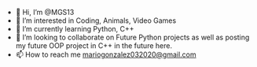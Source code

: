 - 👋 Hi, I’m @MGS13
- 👀 I’m interested in Coding, Animals, Video Games
- 🌱 I’m currently learning Python, C++
- 💞️ I’m looking to collaborate on Future Python projects as well as posting my future OOP project in C++ in the future here.
- 📫 How to reach me mariogonzalez032020@gmail.com

<!---
MGS13/MGS13 is a ✨ special ✨ repository because its `README.md` (this file) appears on your GitHub profile.
You can click the Preview link to take a look at your changes.
--->
